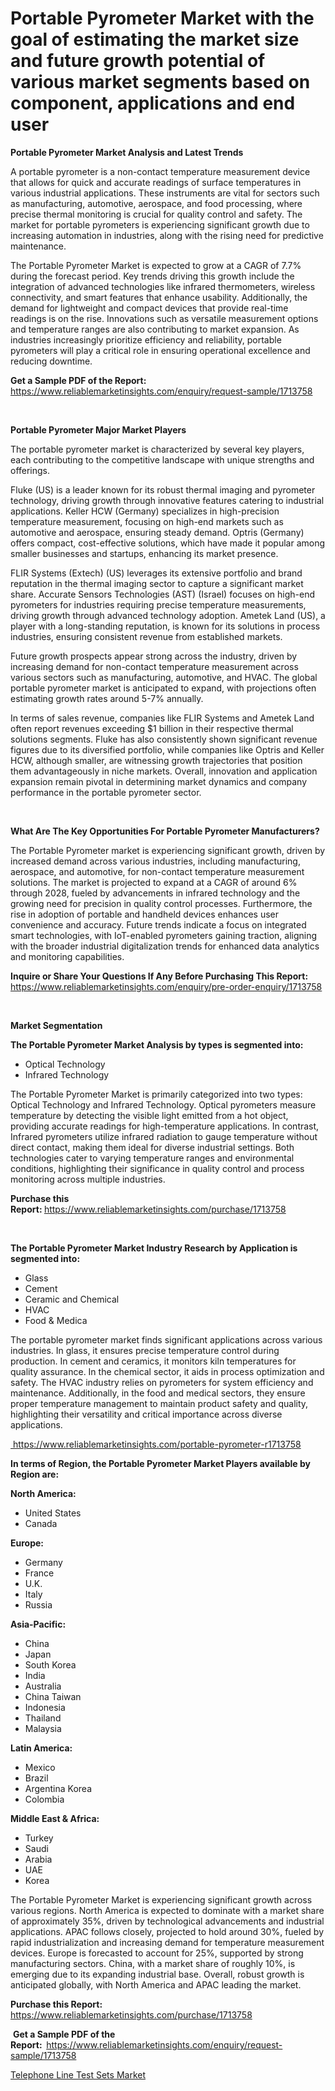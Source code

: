 <p><h1>Portable Pyrometer Market with the goal of estimating the market size and future growth potential of various market segments based on component, applications and end user</h1></p><p><strong>Portable Pyrometer Market Analysis and Latest Trends</strong></p>
<p><p>A portable pyrometer is a non-contact temperature measurement device that allows for quick and accurate readings of surface temperatures in various industrial applications. These instruments are vital for sectors such as manufacturing, automotive, aerospace, and food processing, where precise thermal monitoring is crucial for quality control and safety. The market for portable pyrometers is experiencing significant growth due to increasing automation in industries, along with the rising need for predictive maintenance. </p><p>The Portable Pyrometer Market is expected to grow at a CAGR of 7.7% during the forecast period. Key trends driving this growth include the integration of advanced technologies like infrared thermometers, wireless connectivity, and smart features that enhance usability. Additionally, the demand for lightweight and compact devices that provide real-time readings is on the rise. Innovations such as versatile measurement options and temperature ranges are also contributing to market expansion. As industries increasingly prioritize efficiency and reliability, portable pyrometers will play a critical role in ensuring operational excellence and reducing downtime.</p></p>
<p><strong>Get a Sample PDF of the Report:&nbsp;</strong> <a href="https://www.reliablemarketinsights.com/enquiry/request-sample/1713758?utm_campaign=1994&utm_medium=2&utm_source=Github&utm_content=ia&utm_term=11012025&utm_id=portable-pyrometer">https://www.reliablemarketinsights.com/enquiry/request-sample/1713758</a></p>
<p>&nbsp;</p>
<p><strong>Portable Pyrometer Major Market Players</strong></p>
<p><p>The portable pyrometer market is characterized by several key players, each contributing to the competitive landscape with unique strengths and offerings. </p><p>Fluke (US) is a leader known for its robust thermal imaging and pyrometer technology, driving growth through innovative features catering to industrial applications. Keller HCW (Germany) specializes in high-precision temperature measurement, focusing on high-end markets such as automotive and aerospace, ensuring steady demand. Optris (Germany) offers compact, cost-effective solutions, which have made it popular among smaller businesses and startups, enhancing its market presence. </p><p>FLIR Systems (Extech) (US) leverages its extensive portfolio and brand reputation in the thermal imaging sector to capture a significant market share. Accurate Sensors Technologies (AST) (Israel) focuses on high-end pyrometers for industries requiring precise temperature measurements, driving growth through advanced technology adoption. Ametek Land (US), a player with a long-standing reputation, is known for its solutions in process industries, ensuring consistent revenue from established markets.</p><p>Future growth prospects appear strong across the industry, driven by increasing demand for non-contact temperature measurement across various sectors such as manufacturing, automotive, and HVAC. The global portable pyrometer market is anticipated to expand, with projections often estimating growth rates around 5-7% annually.</p><p>In terms of sales revenue, companies like FLIR Systems and Ametek Land often report revenues exceeding $1 billion in their respective thermal solutions segments. Fluke has also consistently shown significant revenue figures due to its diversified portfolio, while companies like Optris and Keller HCW, although smaller, are witnessing growth trajectories that position them advantageously in niche markets. Overall, innovation and application expansion remain pivotal in determining market dynamics and company performance in the portable pyrometer sector.</p></p>
<p>&nbsp;</p>
<p><strong>What Are The Key Opportunities For Portable Pyrometer Manufacturers?</strong></p>
<p><p>The Portable Pyrometer market is experiencing significant growth, driven by increased demand across various industries, including manufacturing, aerospace, and automotive, for non-contact temperature measurement solutions. The market is projected to expand at a CAGR of around 6% through 2028, fueled by advancements in infrared technology and the growing need for precision in quality control processes. Furthermore, the rise in adoption of portable and handheld devices enhances user convenience and accuracy. Future trends indicate a focus on integrated smart technologies, with IoT-enabled pyrometers gaining traction, aligning with the broader industrial digitalization trends for enhanced data analytics and monitoring capabilities.</p></p>
<p><strong>Inquire or Share Your Questions If Any Before Purchasing This Report:</strong> <a href="https://www.reliablemarketinsights.com/enquiry/pre-order-enquiry/1713758?utm_campaign=1994&utm_medium=2&utm_source=Github&utm_content=ia&utm_term=11012025&utm_id=portable-pyrometer">https://www.reliablemarketinsights.com/enquiry/pre-order-enquiry/1713758</a></p>
<p>&nbsp;</p>
<p><strong>Market Segmentation</strong></p>
<p><strong>The Portable Pyrometer Market Analysis by types is segmented into:</strong></p>
<p><ul><li>Optical Technology</li><li>Infrared Technology</li></ul></p>
<p><p>The Portable Pyrometer Market is primarily categorized into two types: Optical Technology and Infrared Technology. Optical pyrometers measure temperature by detecting the visible light emitted from a hot object, providing accurate readings for high-temperature applications. In contrast, Infrared pyrometers utilize infrared radiation to gauge temperature without direct contact, making them ideal for diverse industrial settings. Both technologies cater to varying temperature ranges and environmental conditions, highlighting their significance in quality control and process monitoring across multiple industries.</p></p>
<p><strong>Purchase this Report:&nbsp;</strong><a href="https://www.reliablemarketinsights.com/purchase/1713758?utm_campaign=1994&utm_medium=2&utm_source=Github&utm_content=ia&utm_term=11012025&utm_id=portable-pyrometer">https://www.reliablemarketinsights.com/purchase/1713758</a></p>
<p>&nbsp;</p>
<p><strong>The Portable Pyrometer Market Industry Research by Application is segmented into:</strong></p>
<p><ul><li>Glass</li><li>Cement</li><li>Ceramic and Chemical</li><li>HVAC</li><li>Food & Medica</li></ul></p>
<p><p>The portable pyrometer market finds significant applications across various industries. In glass, it ensures precise temperature control during production. In cement and ceramics, it monitors kiln temperatures for quality assurance. In the chemical sector, it aids in process optimization and safety. The HVAC industry relies on pyrometers for system efficiency and maintenance. Additionally, in the food and medical sectors, they ensure proper temperature management to maintain product safety and quality, highlighting their versatility and critical importance across diverse applications.</p></p>
<p><a href="https://www.reliablemarketinsights.com/portable-pyrometer-r1713758?utm_campaign=1994&utm_medium=2&utm_source=Github&utm_content=ia&utm_term=11012025&utm_id=portable-pyrometer">&nbsp;https://www.reliablemarketinsights.com/portable-pyrometer-r1713758</a></p>
<p><strong>In terms of Region, the Portable Pyrometer Market Players available by Region are:</strong></p>
<p>
    <p> <strong> North America: </strong>
        <ul>
            <li>United States</li>
            <li>Canada</li>
        </ul>
        </p> 
    <p> <strong> Europe: </strong>
        <ul>
            <li>Germany</li>
            <li>France</li>
            <li>U.K.</li>
            <li>Italy</li>
            <li>Russia</li>
        </ul>
        </p> 
    <p> <strong> Asia-Pacific: </strong>
        <ul>
            <li>China</li>
            <li>Japan</li>
            <li>South Korea</li>
            <li>India</li>
            <li>Australia</li>
            <li>China Taiwan</li>
            <li>Indonesia</li>
            <li>Thailand</li>
            <li>Malaysia</li>
        </ul>
        </p> 
    <p> <strong> Latin America: </strong>
        <ul>
            <li>Mexico</li>
            <li>Brazil</li>
            <li>Argentina Korea</li>
            <li>Colombia</li>
        </ul>
        </p> 
    <p> <strong> Middle East & Africa: </strong>
        <ul>
            <li>Turkey</li>
            <li>Saudi</li>
            <li>Arabia</li>
            <li>UAE</li>
            <li>Korea</li>
        </ul>
    </p>
    </p>
<p><p>The Portable Pyrometer Market is experiencing significant growth across various regions. North America is expected to dominate with a market share of approximately 35%, driven by technological advancements and industrial applications. APAC follows closely, projected to hold around 30%, fueled by rapid industrialization and increasing demand for temperature measurement devices. Europe is forecasted to account for 25%, supported by strong manufacturing sectors. China, with a market share of roughly 10%, is emerging due to its expanding industrial base. Overall, robust growth is anticipated globally, with North America and APAC leading the market.</p></p>
<p><strong>Purchase this Report: </strong><a href="https://www.reliablemarketinsights.com/purchase/1713758?utm_campaign=1994&utm_medium=2&utm_source=Github&utm_content=ia&utm_term=11012025&utm_id=portable-pyrometer">https://www.reliablemarketinsights.com/purchase/1713758</a></p>
<p>&nbsp;<strong>Get a Sample PDF of the Report:&nbsp;&nbsp;</strong><a href="https://www.reliablemarketinsights.com/enquiry/request-sample/1713758?utm_campaign=1994&utm_medium=2&utm_source=Github&utm_content=ia&utm_term=11012025&utm_id=portable-pyrometer">https://www.reliablemarketinsights.com/enquiry/request-sample/1713758</a></p>
<p><strong></strong></p>
<p><p><a href="https://github.com/rahu1506/Market-Research-Report-List-6/blob/main/telephone-line-test-sets-market.md?utm_campaign=1994&utm_medium=2&utm_source=Github&utm_content=ia&utm_term=11012025&utm_id=portable-pyrometer">Telephone Line Test Sets Market</a></p></p>